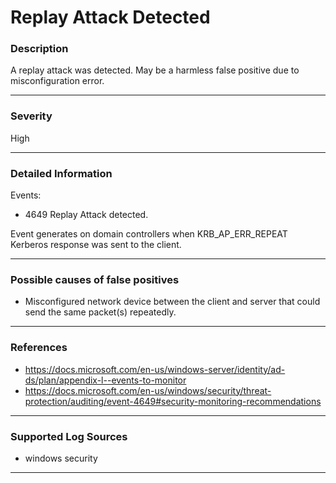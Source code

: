 # Replay Attack Detected
### Description

A replay attack was detected. May be a harmless false positive due to misconfiguration error.

-------------------
### Severity

High

-------------------
### Detailed Information

Events:
  - 4649 Replay Attack detected.

Event generates on domain controllers when KRB_AP_ERR_REPEAT Kerberos response was sent to the client.

-------------------

### Possible causes of false positives

- Misconfigured network device between the client and server that could send the same packet(s) repeatedly.

-------------------

### References

- https://docs.microsoft.com/en-us/windows-server/identity/ad-ds/plan/appendix-l--events-to-monitor 
- https://docs.microsoft.com/en-us/windows/security/threat-protection/auditing/event-4649#security-monitoring-recommendations

-------------------
### Supported Log Sources

- windows security

-------------------
